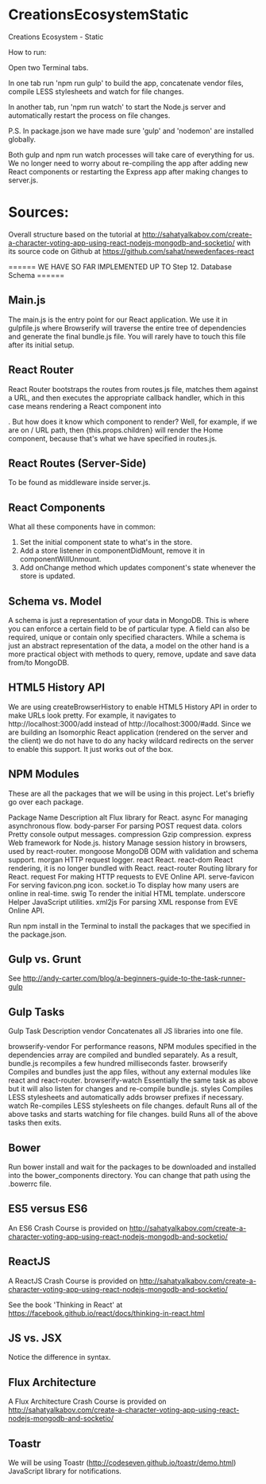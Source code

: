 
# CreationsEcosystemStatic
Creations Ecosystem - Static

How to run:

Open two Terminal tabs. 

In one tab run 'npm run gulp' to build the app, concatenate vendor files, compile LESS stylesheets and watch for file changes. 

In another tab, run 'npm run watch' to start the Node.js server and automatically restart the process on file changes.

P.S. In package.json we have made sure 'gulp' and 'nodemon' are installed globally.

Both gulp and npm run watch processes will take care of everything for us. We no longer need to worry about re-compiling the app after adding new React components or restarting the Express app after making changes to server.js.

# Sources:

Overall structure based on the tutorial at http://sahatyalkabov.com/create-a-character-voting-app-using-react-nodejs-mongodb-and-socketio/ with its source code on Github at https://github.com/sahat/newedenfaces-react

====== WE HAVE SO FAR IMPLEMENTED UP TO Step 12. Database Schema ======

## Main.js

The main.js is the entry point for our React application. We use it in gulpfile.js where Browserify will traverse the entire tree of dependencies and generate the final bundle.js file. You will rarely have to touch this file after its initial setup.

## React Router

React Router bootstraps the routes from routes.js file, matches them against a URL, and then executes the appropriate callback handler, which in this case means rendering a React component into <div id="app"></div>. But how does it know which component to render? Well, for example, if we are on / URL path, then {this.props.children} will render the Home component, because that's what we have specified in routes.js.

## React Routes (Server-Side)

To be found as middleware inside server.js.

## React Components

What all these components have in common:
1) Set the initial component state to what's in the store.
2) Add a store listener in componentDidMount, remove it in componentWillUnmount.
3) Add onChange method which updates component's state whenever the store is updated.

## Schema vs. Model

A schema is just a representation of your data in MongoDB. This is where you can enforce a certain field to be of particular type. A field can also be required, unique or contain only specified characters.
While a schema is just an abstract representation of the data, a model on the other hand is a more practical object with methods to query, remove, update and save data from/to MongoDB.

## HTML5 History API

We are using createBrowserHistory to enable HTML5 History API in order to make URLs look pretty. For example, it navigates to http://localhost:3000/add instead of http://localhost:3000/#add. Since we are building an Isomorphic React application (rendered on the server and the client) we do not have to do any hacky wildcard redirects on the server to enable this support. It just works out of the box.

## NPM Modules

These are all the packages that we will be using in this project. Let's briefly go over each package.

Package Name	Description
alt	            Flux library for React.
async	        For managing asynchronous flow.
body-parser	    For parsing POST request data.
colors	        Pretty console output messages.
compression	    Gzip compression.
express	        Web framework for Node.js.
history	        Manage session history in browsers, used by react-router.
mongoose	    MongoDB ODM with validation and schema support.
morgan	        HTTP request logger.
react	        React.
react-dom	    React rendering, it is no longer bundled with React.
react-router	Routing library for React.
request	        For making HTTP requests to EVE Online API.
serve-favicon	For serving favicon.png icon.
socket.io	    To display how many users are online in real-time.
swig	        To render the initial HTML template.
underscore	    Helper JavaScript utilities.
xml2js	        For parsing XML response from EVE Online API.

Run npm install in the Terminal to install the packages that we specified in the package.json.

## Gulp vs. Grunt

See http://andy-carter.com/blog/a-beginners-guide-to-the-task-runner-gulp

## Gulp Tasks

Gulp Task	Description
vendor	Concatenates all JS libraries into one file.

browserify-vendor	For performance reasons, NPM modules specified in the dependencies array are compiled and bundled separately. As a result, bundle.js recompiles a few hundred milliseconds faster.
browserify	        Compiles and bundles just the app files, without any external modules like react and react-router.
browserify-watch	Essentially the same task as above but it will also listen for changes and re-compile bundle.js.
styles	            Compiles LESS stylesheets and automatically adds browser prefixes if necessary.
watch	            Re-compiles LESS stylesheets on file changes.
default	            Runs all of the above tasks and starts watching for file changes.
build	            Runs all of the above tasks then exits.

## Bower

Run bower install and wait for the packages to be downloaded and installed into the bower_components directory. You can change that path using the .bowerrc file.

## ES5 versus ES6

An ES6 Crash Course is provided on http://sahatyalkabov.com/create-a-character-voting-app-using-react-nodejs-mongodb-and-socketio/

## ReactJS

A ReactJS Crash Course is provided on http://sahatyalkabov.com/create-a-character-voting-app-using-react-nodejs-mongodb-and-socketio/

See the book 'Thinking in React' at https://facebook.github.io/react/docs/thinking-in-react.html

## JS vs. JSX

Notice the difference in syntax.

## Flux Architecture

A Flux Architecture Crash Course is provided on http://sahatyalkabov.com/create-a-character-voting-app-using-react-nodejs-mongodb-and-socketio/

## Toastr

We will be using Toastr (http://codeseven.github.io/toastr/demo.html) JavaScript library for notifications. 




